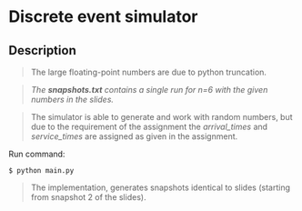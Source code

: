 # Discrete event simulator

## Description

> The large floating-point numbers are due to python truncation.

> *The __snapshots.txt__ contains a single run for n=6 with the given numbers in the slides.*

> The simulator is able to generate and work with random numbers, but due to the requirement of the assignment the *arrival_times* and *service_times* are assigned as given in the assignment.

Run command:
```shell
$ python main.py
```

> The implementation, generates snapshots identical to slides (starting from snapshot 2 of the slides).

